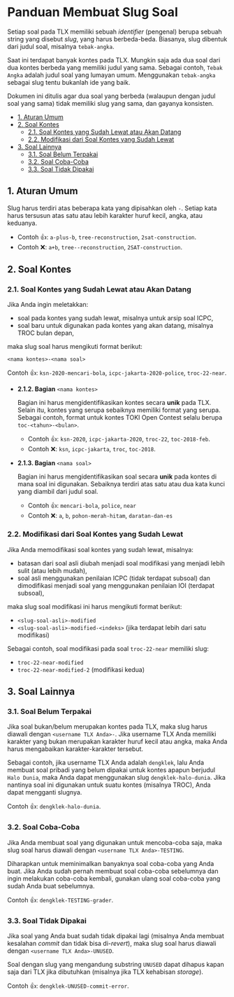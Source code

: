 # Panduan Membuat Slug Soal


Setiap soal pada TLX memiliki sebuah *identifier* (pengenal) berupa sebuah string yang disebut *slug*, yang harus berbeda-beda. Biasanya, slug dibentuk dari judul soal, misalnya `tebak-angka`.

Saat ini terdapat banyak kontes pada TLX. Mungkin saja ada dua soal dari dua kontes berbeda yang memiliki judul yang sama. Sebagai contoh, `Tebak Angka` adalah judul soal yang lumayan umum. Menggunakan `tebak-angka` sebagai slug tentu bukanlah ide yang baik.

Dokumen ini ditulis agar dua soal yang berbeda (walaupun dengan judul soal yang sama) tidak memiliki slug yang sama, dan gayanya konsisten.

- [1. Aturan Umum](#1-aturan-umum)
- [2. Soal Kontes](#2-soal-kontes)
  - [2.1. Soal Kontes yang Sudah Lewat atau Akan Datang](#21-soal-kontes-yang-sudah-lewat-atau-akan-datang)
  - [2.2. Modifikasi dari Soal Kontes yang Sudah Lewat](#22-modifikasi-dari-soal-kontes-yang-sudah-lewat)
- [3. Soal Lainnya](#3-soal-lainnya)
  - [3.1. Soal Belum Terpakai](#31-soal-belum-terpakai)
  - [3.2. Soal Coba-Coba](#32-soal-coba-coba)
  - [3.3. Soal Tidak Dipakai](#33-soal-tidak-dipakai)

## 1. Aturan Umum

Slug harus terdiri atas beberapa kata yang dipisahkan oleh `-`. Setiap kata harus tersusun atas satu atau lebih karakter huruf kecil, angka, atau keduanya.

- Contoh :+1:: `a-plus-b`, `tree-reconstruction`, `2sat-construction`.
- Contoh :x:: `a+b`, `tree--reconstruction`, `2SAT-construction`.

## 2. Soal Kontes

### 2.1. Soal Kontes yang Sudah Lewat atau Akan Datang

Jika Anda ingin meletakkan:

- soal pada kontes yang sudah lewat, misalnya untuk arsip soal ICPC,
- soal baru untuk digunakan pada kontes yang akan datang, misalnya TROC bulan depan,

maka slug soal harus mengikuti format berikut:

`<nama kontes>-<nama soal>`

Contoh :+1:: `ksn-2020-mencari-bola`, `icpc-jakarta-2020-police`, `troc-22-near`.

- **2.1.2. Bagian** `<nama kontes>`

  Bagian ini harus mengidentifikasikan kontes secara **unik** pada TLX. Selain itu, kontes yang serupa sebaiknya memiliki format yang serupa. Sebagai contoh, format untuk kontes TOKI Open Contest selalu berupa `toc-<tahun>-<bulan>`.

  - Contoh :+1:: `ksn-2020`, `icpc-jakarta-2020`, `troc-22`, `toc-2018-feb`.
  - Contoh :x:: `ksn`, `icpc-jakarta`, `troc`, `toc-2018`.

- **2.1.3. Bagian** `<nama soal>`

  Bagian ini harus mengidentifikasikan soal secara **unik** pada kontes di mana soal ini digunakan. Sebaiknya terdiri atas satu atau dua kata kunci yang diambil dari judul soal.

  - Contoh :+1:: `mencari-bola`, `police`, `near`
  - Contoh :x:: `a`, `b`, `pohon-merah-hitam`,  `daratan-dan-es`

### 2.2. Modifikasi dari Soal Kontes yang Sudah Lewat

Jika Anda memodifikasi soal kontes yang sudah lewat, misalnya:

- batasan dari soal asli diubah menjadi soal modifikasi yang menjadi lebih sulit (atau lebih mudah),
- soal asli menggunakan penilaian ICPC (tidak terdapat subsoal) dan dimodifikasi menjadi soal yang menggunakan penilaian IOI (terdapat subsoal),

maka slug soal modifikasi ini harus mengikuti format berikut:

- `<slug-soal-asli>-modified`
- `<slug-soal-asli>-modified-<indeks>` (jika terdapat lebih dari satu modifikasi)

Sebagai contoh, soal modifikasi pada soal `troc-22-near` memiliki slug:

- `troc-22-near-modified`
- `troc-22-near-modified-2` (modifikasi kedua)

## 3. Soal Lainnya

### 3.1. Soal Belum Terpakai

Jika soal bukan/belum merupakan kontes pada TLX, maka slug harus diawali dengan `<username TLX Anda>-`. Jika username TLX Anda memiliki karakter yang bukan merupakan karakter huruf kecil atau angka, maka Anda harus mengabaikan karakter-karakter tersebut.

Sebagai contoh, jika username TLX Anda adalah `dengklek`, lalu Anda membuat soal pribadi yang belum dipakai untuk kontes apapun berjudul `Halo Dunia`, maka Anda dapat menggunakan slug `dengklek-halo-dunia`. Jika nantinya soal ini digunakan untuk suatu kontes (misalnya TROC), Anda dapat mengganti slugnya.

Contoh :+1:: `dengklek-halo-dunia`.

### 3.2. Soal Coba-Coba

Jika Anda membuat soal yang digunakan untuk mencoba-coba saja, maka slug soal harus diawali dengan `<username TLX Anda>-TESTING`.

Diharapkan untuk meminimalkan banyaknya soal coba-coba yang Anda buat. Jika Anda sudah pernah membuat soal coba-coba sebelumnya dan ingin melakukan coba-coba kembali, gunakan ulang soal coba-coba yang sudah Anda buat sebelumnya.

Contoh :+1:: `dengklek-TESTING-grader`.

### 3.3. Soal Tidak Dipakai

Jika soal yang Anda buat sudah tidak dipakai lagi (misalnya Anda membuat kesalahan *commit* dan tidak bisa di-*revert*), maka slug soal harus diawali dengan `<username TLX Anda>-UNUSED`.

Soal dengan slug yang mengandung substring `UNUSED` dapat dihapus kapan saja dari TLX jika dibutuhkan (misalnya jika TLX kehabisan *storage*).

Contoh :+1:: `dengklek-UNUSED-commit-error`.
